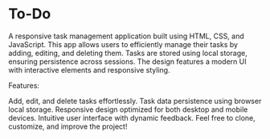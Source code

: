 # To-Do
 A responsive task management application built using HTML, CSS, and JavaScript. This app allows users to efficiently manage their tasks by adding, editing, and deleting them. Tasks are stored using local storage, ensuring persistence across sessions. The design features a modern UI with interactive elements and responsive styling.

Features:

Add, edit, and delete tasks effortlessly.
Task data persistence using browser local storage.
Responsive design optimized for both desktop and mobile devices.
Intuitive user interface with dynamic feedback.
Feel free to clone, customize, and improve the project!
